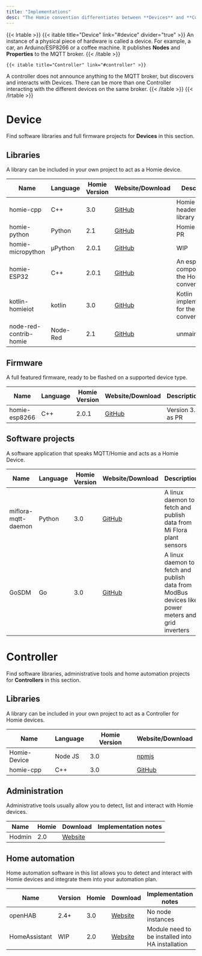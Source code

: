 ```yaml
---
title: "Implementations"
desc: "The Homie convention differentiates between **Devices** and **Controllers**."
---
```


{{< lrtable >}}
    {{< itable title="Device" link="#device" divider="true" >}}
    An instance of a physical piece of hardware is called a device. For example, a car, an Arduino/ESP8266 or a coffee machine. It publishes <b>Nodes</b> and <b>Properties</b> to the MQTT broker.
    {{< /itable >}}
    
    {{< itable title="Controller" link="#controller" >}}
   A controller does not announce anything to the MQTT broker, but discovers and interacts with Devices. There can be more than one Controller interacting with the different devices on the same broker.
    {{< /itable >}}
{{< /lrtable >}}

# Device
Find software libraries and full firmware projects for **Devices** in this section.

## Libraries

A library can be included in your own project to act as a Homie device.

| Name         | Language | Homie Version | Website/Download                                   | Description |
|--------------|----------|---------------|--------------------------------------------|----|
| homie-cpp | C++  | 3.0           | [GitHub](https://github.com/Thalhammer/homie-cpp) | Homie C++ header only library |
| homie-python | Python  | 2.1           | [GitHub](https://github.com/jalmeroth/homie-python) | Homie 3.0 as PR |
| homie-micropython | µPython  | 2.0.1           | [GitHub](https://github.com/microhomie/micropython-homie) | WIP |
| homie-ESP32 | C++  | 2.0.1           | [GitHub](https://github.com/craftmetrics/esp32-homie) | An esp-idf component for the Homie convention. |
| kotlin-homieiot | kotlin  | 3.0           | [GitHub](https://github.com/boc-tothefuture/kotlin-homieiot) | Kotlin implementation for the Homie convention  |
| node-red-contrib-homie | Node-Red  | 2.1           | [GitHub](https://github.com/marvinroger/node-red-contrib-homie) | unmaintained |

## Firmware

A full featured firmware, ready to be flashed on a supported device type.

| Name         | Language | Homie Version | Website/Download                                   | Description |
|--------------|----------|---------------|--------------------------------------------|----|
| homie-esp8266 | C++  | 2.0.1           | [GitHub](https://github.com/marvinroger/homie-esp8266) | Version 3.0 as PR |


## Software projects

A software application that speaks MQTT/Homie and acts as a Homie Device.

| Name         | Language | Homie Version | Website/Download                                   | Description|
|--------------|----------|---------------|--------------------------------------------|-----|
|miflora-mqtt-daemon | Python  | 3.0           | [GitHub](https://github.com/ThomDietrich/miflora-mqtt-daemon) |A linux daemon to fetch and publish data from Mi Flora plant sensors|
|GoSDM | Go  | 3.0           | [GitHub](https://github.com/gonium/gosdm630) |A linux daemon to fetch and publish data from ModBus devices like power meters and grid inverters|

# Controller

Find software libraries, administrative tools and home automation projects for **Controllers** in this section.

## Libraries

A library can be included in your own project to act as a Controller for Homie devices.

| Name         | Language | Homie Version | Website/Download                                   |
|--------------|----------|---------------|--------------------------------------------|
| Homie-Device | Node JS  | 3.0           | [npmjs](https://www.npmjs.com/package/homie-device) |
| homie-cpp | C++  | 3.0           | [GitHub](https://github.com/Thalhammer/homie-cpp) |


## Administration

Administrative tools usually allow you to detect, list and interact with Homie devices.

| Name         | Homie | Download| Implementation notes   |
|--------------|----------|---------------|--------------------------------------------|
| Hodmin      | 2.0      | [Website](https://github.com/rttools/hodmin) |  |


## Home automation

Home automation software in this list allows you to detect and interact with Homie devices
and integrate them into your automation plan.

| Name         |Version| Homie | Download| Implementation notes   |
|--------------|-------|-------|------------------------------------|-------------------|
| openHAB      |  2.4+ | 3.0   | [Website](https://www.openhab.org) | No node instances |
| HomeAssistant| WIP   | 2.0   | [Website](https://github.com/nerdfirefighter/HA_Homie/tree/dev) | Module need to be installed into HA installation |


